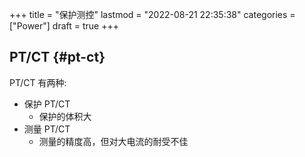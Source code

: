 +++
title = "保护测控"
lastmod = "2022-08-21 22:35:38"
categories = ["Power"]
draft = true
+++

## PT/CT {#pt-ct}

PT/CT 有两种:

-   保护 PT/CT
    -   保护的体积大
-   测量 PT/CT
    -   测量的精度高，但对大电流的耐受不佳